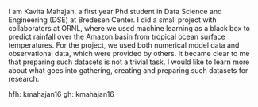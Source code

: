 I am Kavita Mahajan, a first year Phd student in Data Science and Engineering (DSE) at Bredesen Center. I did a small project with collaborators at ORNL, where we used machine learning as a black box to predict rainfall over the Amazon basin from tropical ocean surface temperatures. For the project, we used both numerical model data and observational data, which were provided by others. It became clear to me that preparing such datasets is not a trivial task. I would like to learn more about what goes into gathering, creating and preparing such datasets for research.

hfh: kmahajan16
gh: kmahajan16
